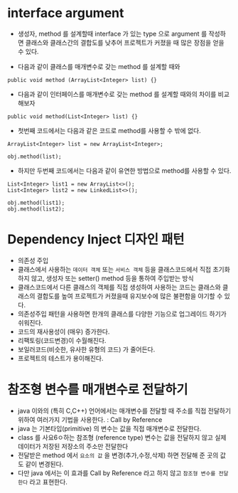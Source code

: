 # interface argument
* 생성자, method 를 설계할때 interface 가 있는 type 으로 argument 를 작성하면 클래스와 클래스간의 결합도를 낮추어 프로젝트가 커졌을 때 많은 장점을 얻을 수 있다.

* 다음과 같이 클래스를 매개변수로 갖는 method 를 설계할 때와
```
public void method (ArrayList<Integer> list) {} 
```

* 다음과 같이 인터페이스를 매개변수로 갖는 method 를 설계할 때와의 차이를 비교해보자
```
public void method(List<Integer> list) {}
```

* 첫번째 코드에서는 다음과 같은 코드로 method를 사용할 수 밖에 없다.
```
ArrayList<Integer> list = new ArrayList<Integer>;

obj.method(list);
```

* 하지만 두번째 코드에서는 다음과 같이 유연한 방법으로 method를 사용할 수 있다.
```
List<Integer> list1 = new ArrayList<>();
List<Integer> list2 = new LinkedList<>();

obj.method(list1);
obj.method(list2);
```

# Dependency Inject 디자인 패턴
* 의존성 주입
* 클래스에서 사용하는 ```데이터 객체``` 또는 ```서비스 객체``` 등을 클래스코드에서 직접 초기화 하지 않고, 생성자 또는 setter() method 등을 통하여 주입받는 방식
* 클래스코드에서 다른 클래스의 객체를 직접 생성하여 사용하는 코드는 클래스와 클래스의 결합도를 높여 프로젝트가 커졌을때 유지보수에 많은 불편함을 야기할 수 있다.
* 의존성주입 패턴을 사용하면 한개의 클래스를 다양한 기능으로 업그레이드 하기가 쉬워진다.
* 코드의 재사용성이 (매우) 증가한다.
* 리팩토링(코드변경)이 수월해진다.
* 보일러코드(비슷한, 유사한 유형의 코드) 가 줄어든다.
* 프로젝트의 테스트가 용이해진다.

# 참조형 변수를 매개변수로 전달하기
* java 이와의 (특히 C,C++) 언어에서는 매개변수를 전달할 때 주소를 직접 전달하기 위하여 여러가지 기법을 사용한다. : Call by Reference
* java 는 기본타입(primitive) 의 변수는 값을 직접 매개변수로 전달한다.
* class 를 사요6ㅇ하는 참조형 (reference type) 변수는 값을 전달하지 않고 실제 데이터가 저장된 저장소의 주소만 전달한다
* 전달받은 method 에서 ```요소의 값``` 을 변경(추가,수정,삭제) 하면 전달해 준 곳의 값도 같이 변경된다.
* 다만 java 에서는 이 효과를 Call by Reference 라고 하지 않고 ```참조형 변수를 전달한다``` 라고 표현한다.